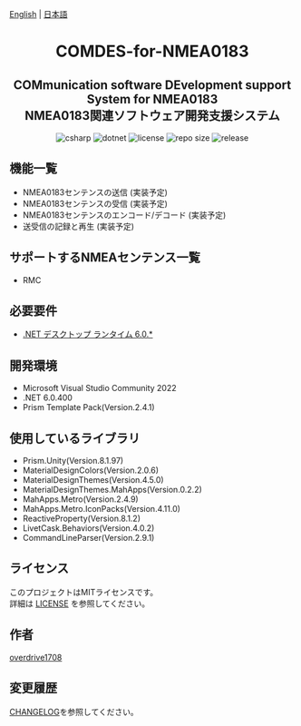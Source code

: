[English](README.md) | [日本語](README.ja.md)

<h1 align="center">
    COMDES-for-NMEA0183
</h1>

<h2 align="center">
    COMmunication software DEvelopment support System for NMEA0183<br>
    NMEA0183関連ソフトウェア開発支援システム
</h2>

<div align="center">
    <img alt="csharp" src="https://img.shields.io/badge/csharp-blue.svg?style=plastic&logo=csharp">
    <img alt="dotnet" src="https://img.shields.io/badge/.NET-blue.svg?style=plastic&logo=dotnet">
    <img alt="license" src="https://img.shields.io/github/license/overdrive1708/COMDES-for-NMEA0183?style=plastic">
    <img alt="repo size" src="https://img.shields.io/github/repo-size/overdrive1708/COMDES-for-NMEA0183?style=plastic&logo=github">
    <img alt="release" src="https://img.shields.io/github/release/overdrive1708/COMDES-for-NMEA0183?style=plastic&logo=github">
</div>

## 機能一覧
- NMEA0183センテンスの送信 (実装予定)
- NMEA0183センテンスの受信 (実装予定)
- NMEA0183センテンスのエンコード/デコード (実装予定)
- 送受信の記録と再生 (実装予定)

## サポートするNMEAセンテンス一覧
- RMC

## 必要要件
- [.NET デスクトップ ランタイム 6.0.*](https://dotnet.microsoft.com/ja-jp/download/dotnet/6.0)

## 開発環境
- Microsoft Visual Studio Community 2022
- .NET 6.0.400
- Prism Template Pack(Version.2.4.1)

## 使用しているライブラリ
- Prism.Unity(Version.8.1.97)
- MaterialDesignColors(Version.2.0.6)
- MaterialDesignThemes(Version.4.5.0)
- MaterialDesignThemes.MahApps(Version.0.2.2)
- MahApps.Metro(Version.2.4.9)
- MahApps.Metro.IconPacks(Version.4.11.0)
- ReactiveProperty(Version.8.1.2)
- LivetCask.Behaviors(Version.4.0.2)
- CommandLineParser(Version.2.9.1)

## ライセンス
このプロジェクトはMITライセンスです。  
詳細は [LICENSE](LICENSE) を参照してください。

## 作者
[overdrive1708](https://github.com/overdrive1708)

## 変更履歴
[CHANGELOG](CHANGELOG.md)を参照してください｡
